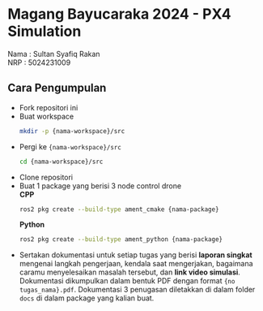 # Magang Bayucaraka 2024 - PX4 Simulation

Nama    : Sultan Syafiq Rakan\
NRP     : 5024231009

## Cara Pengumpulan
- Fork repositori ini
- Buat workspace
  ```sh
  mkdir -p {nama-workspace}/src
  ```
- Pergi ke ```{nama-workspace}/src```
  ```sh
  cd {nama-workspace}/src
  ```
- Clone repositori
- Buat 1 package yang berisi 3 node control drone \
  **CPP**
  ```sh
  ros2 pkg create --build-type ament_cmake {nama-package}
  ```
  **Python**
  ```sh
  ros2 pkg create --build-type ament_python {nama-package}
  ```
- Sertakan dokumentasi untuk setiap tugas yang berisi **laporan singkat** mengenai langkah pengerjaan, kendala saat mengerjakan, bagaimana caramu menyelesaikan masalah tersebut, dan **link video simulasi**. Dokumentasi dikumpulkan dalam bentuk PDF dengan format ```{no tugas_nama}.pdf```. Dokumentasi 3 penugasan diletakkan di dalam folder ```docs``` di dalam package yang kalian buat.
